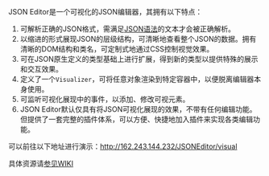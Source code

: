 JSON Editor是一个可视化的JSON编辑器，其拥有以下特点：

1. 可解析正确的JSON格式，需满足[JSON语法](http://json.org/ "json.org")的文本才会被正确解析。
2. 以缩进的形式展现JSON的层级结构，可清晰地查看整个JSON的数据。拥有清晰的DOM结构和类名，可定制式地通过CSS控制视觉效果。
3. 可在JSON原生定义的类型基础上进行扩展，得到新的类型以提供特殊的展示和交互效果。
4. 定义了一个`Visualizer`，可将任意对象渲染到特定容器中，以便脱离编辑器本身使用。
5. 可监听可视化展现中的事件，以添加、修改可视元素。
6. JSON Editor默认仅具有将JSON可视化展现的效果，不带有任何编辑功能。但提供了一套完整的插件体系，可以方便、快捷地加入插件来实现各类编辑功能。

可以前往以下地址进行演示：http://162.243.144.232/JSONEditor/visual

具体资源请[参见WIKI](https://github.com/otakustay/JSONEditor/wiki)
